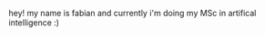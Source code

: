 hey!
my name is fabian and currently i'm doing my MSc in artifical intelligence :)

<!---
fabianbernklau/fabianbernklau is a ✨ special ✨ repository because its `README.md` (this file) appears on your GitHub profile.
You can click the Preview link to take a look at your changes.
--->
